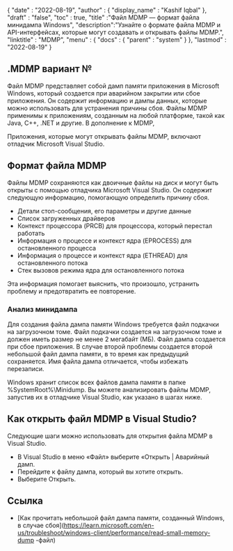 {
  "date" : "2022-08-19",
  "author" : {
    "display_name" : "Kashif Iqbal"
},
  "draft" : "false",
  "toc" : true,
  "title" :"Файл MDMP — формат файла минидампа Windows",
  "description":"Узнайте о формате файла MDMP и API-интерфейсах, которые могут создавать и открывать файлы MDMP.",
  "linktitle" : "MDMP",
  "menu" : {
    "docs" : {
      "parent" : "system"
}
},
  "lastmod" : "2022-08-19"
}

## .MDMP вариант №

Файл MDMP представляет собой дамп памяти приложения в Microsoft Windows, который создается при аварийном закрытии или сбое приложения. Он содержит информацию и дампы данных, которые можно использовать для устранения причины сбоя. Файлы MDMP применимы к приложениям, созданным на любой платформе, такой как Java, C++, .NET и другие. В дополнение к MDMP,

Приложения, которые могут открывать файлы MDMP, включают отладчик Microsoft Visual Studio.

## Формат файла MDMP

Файлы MDMP сохраняются как двоичные файлы на диск и могут быть открыты с помощью отладчика Microsoft Visual Studio. Он содержит следующую информацию, помогающую определить причину сбоя.

* Детали стоп-сообщения, его параметры и другие данные
* Список загруженных драйверов
* Контекст процессора (PRCB) для процессора, который перестал работать
* Информация о процессе и контекст ядра (EPROCESS) для остановленного процесса
* Информация о процессе и контекст ядра (ETHREAD) для остановленного потока
* Стек вызовов режима ядра для остановленного потока

Эта информация помогает выяснить, что произошло, устранить проблему и предотвратить ее повторение.

### Анализ минидампа

Для создания файла дампа памяти Windows требуется файл подкачки на загрузочном томе. Файл подкачки создается на загрузочном томе и должен иметь размер не менее 2 мегабайт (МБ). Файл дампа создается при сбое приложения. В случае второй проблемы создается второй небольшой файл дампа памяти, в то время как предыдущий сохраняется. Имя файла дампа отличается, чтобы избежать перезаписи.

Windows хранит список всех файлов дампа памяти в папке %SystemRoot%\Minidump. Вы можете анализировать файлы MDMP, запустив их в отладчике Visual Studio, как указано в шагах ниже.

## Как открыть файл MDMP в Visual Studio?

Следующие шаги можно использовать для открытия файла MDMP в Visual Studio.

* В Visual Studio в меню «Файл» выберите «Открыть | Аварийный дамп.
* Перейдите к файлу дампа, который вы хотите открыть.
* Выберите Открыть.

## Ссылка

* [Как прочитать небольшой файл дампа памяти, созданный Windows, в случае сбоя](https://learn.microsoft.com/en-us/troubleshoot/windows-client/performance/read-small-memory-dump -файл)

